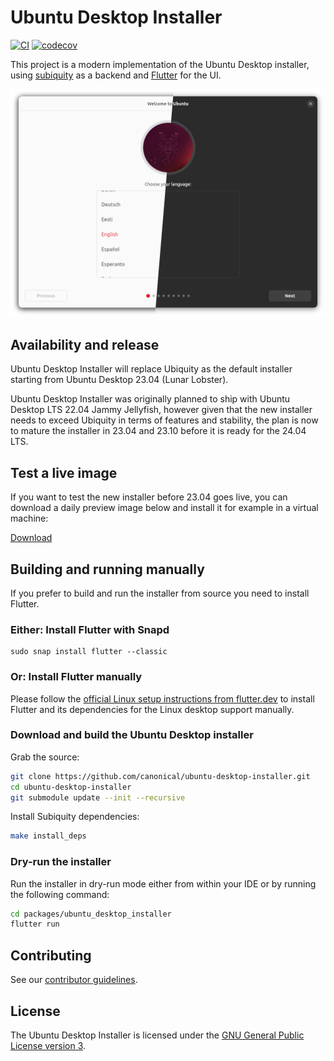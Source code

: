 # Ubuntu Desktop Installer

[![CI](https://github.com/canonical/ubuntu-desktop-installer/workflows/Flutter%20CI/badge.svg)](https://github.com/canonical/ubuntu-desktop-installer/actions)
[![codecov](https://codecov.io/gh/canonical/ubuntu-desktop-installer/branch/main/graph/badge.svg)](https://codecov.io/gh/canonical/ubuntu-desktop-installer)

This project is a modern implementation of the Ubuntu Desktop installer, using [subiquity](https://github.com/canonical/subiquity) as a backend and [Flutter](https://flutter.dev/) for the UI.

![Preview Screenshot](.github/docs/images/preview_screenshot.png)

## Availability and release

Ubuntu Desktop Installer will replace Ubiquity as the default installer starting from Ubuntu Desktop 23.04 (Lunar Lobster).

Ubuntu Desktop Installer was originally planned to ship with Ubuntu Desktop LTS 22.04 Jammy Jellyfish, however given that the new installer needs to exceed Ubiquity in terms of features and stability, the plan is now to mature the installer in 23.04 and 23.10 before it is ready for the 24.04 LTS.

## Test a live image

If you want to test the new installer before 23.04 goes live, you can download a daily preview image below and install it for example in a virtual machine:

[Download](https://cdimage.ubuntu.com/daily-live/current/)


## Building and running manually

If you prefer to build and run the installer from source you need to install Flutter.

### Either: Install Flutter with Snapd

```
sudo snap install flutter --classic
```

### Or: Install Flutter manually

Please follow the [official Linux setup instructions from flutter.dev](https://flutter.dev/docs/get-started/install/linux) to install Flutter and its dependencies for the Linux desktop support manually.

### Download and build the Ubuntu Desktop installer

Grab the source:
```sh
git clone https://github.com/canonical/ubuntu-desktop-installer.git
cd ubuntu-desktop-installer
git submodule update --init --recursive
```

Install Subiquity dependencies:
```sh
make install_deps
```

### Dry-run the installer

Run the installer in dry-run mode either from within your IDE or by running the
following command:

```sh
cd packages/ubuntu_desktop_installer
flutter run
```

## Contributing

See our [contributor guidelines](CONTRIBUTING.md).

## License

The Ubuntu Desktop Installer is licensed under the [GNU General Public License version 3](LICENSE).
